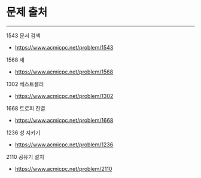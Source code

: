 # 문제 출처

---
1543 문서 검색
- https://www.acmicpc.net/problem/1543

1568 새
- https://www.acmicpc.net/problem/1568

1302 베스트셀러
- https://www.acmicpc.net/problem/1302

1668 트로피 진열
- https://www.acmicpc.net/problem/1668

1236 성 지키기
- https://www.acmicpc.net/problem/1236

2110 공유기 설치
- https://www.acmicpc.net/problem/2110
